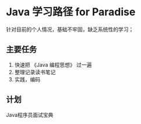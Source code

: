# Java 学习路径 for Paradise

针对目前的个人情况，基础不牢固，缺乏系统性的学习；

## 主要任务

1. 快速把 《Java 编程思想》 过一遍
2. 整理记录读书笔记
3. 实践，编码

## 计划

Java程序员面试宝典
